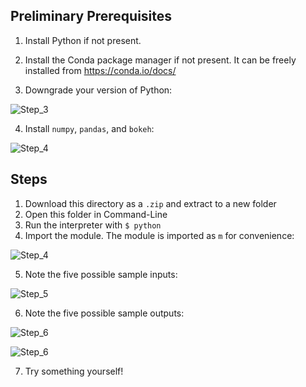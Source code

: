 ## Preliminary Prerequisites
1. Install Python if not present.

2. Install the Conda package manager if not present. It can be freely installed from https://conda.io/docs/

1. Downgrade your version of Python:

![Step_3](https://github.com/kvathupo/qfs-optimization/blob/master/images/ys_1.PNG "Step 3")

4. Install `numpy`, `pandas`, and `bokeh`:

![Step_4](https://github.com/kvathupo/qfs-optimization/blob/master/images/ys_2.PNG "Step 4")

## Steps
1. Download this directory as a `.zip` and extract to a new folder
2. Open this folder in Command-Line
3. Run the interpreter with `$ python`
4. Import the module. The module is imported as `m` for convenience:

![Step_4](https://github.com/kvathupo/qfs-optimization/blob/master/images/ys_3.PNG "Step 4")

5. Note the five possible sample inputs:

![Step_5](https://github.com/kvathupo/qfs-optimization/blob/master/images/ys_4.PNG "Step 5")

6. Note the five possible sample outputs:

![Step_6](https://github.com/kvathupo/qfs-optimization/blob/master/images/ys_5.PNG "Step 6")

![Step_6](https://github.com/kvathupo/qfs-optimization/blob/master/images/ys_6.PNG "Step 6 contd")


7. Try something yourself!
